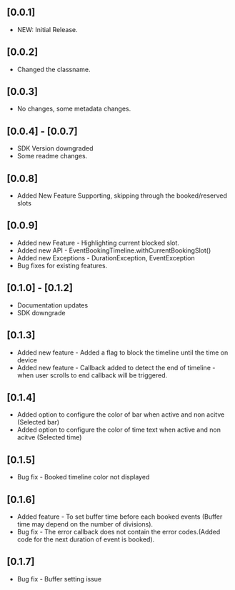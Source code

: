## [0.0.1]

* NEW: Initial Release.

## [0.0.2]

* Changed the classname.

## [0.0.3]

* No changes, some metadata changes.

## [0.0.4] - [0.0.7]

* SDK Version downgraded
* Some readme changes.

## [0.0.8]

* Added New Feature Supporting, skipping through the booked/reserved slots

## [0.0.9]

* Added new Feature - Highlighting current blocked slot.
* Added new API - EventBookingTimeline.withCurrentBookingSlot()
* Added new Exceptions - DurationException, EventException
* Bug fixes for existing features.

## [0.1.0] - [0.1.2]

* Documentation updates
* SDK downgrade

## [0.1.3]

* Added new feature - Added a flag to block the timeline until the time on device
* Added new feature - Callback added to detect the end of timeline - when user scrolls to end callback will be triggered.

## [0.1.4]

* Added option to configure the color of bar when active and non acitve (Selected bar)
* Added option to configure the color of time text when active and non acitve (Selected time)

## [0.1.5]
* Bug fix - Booked timeline color not displayed

## [0.1.6]
* Added feature - To set buffer time before each booked events (Buffer time may depend on the number of divisions).
* Bug fix - The error callback does not contain the error codes.(Added code for the next duration of event is booked).

## [0.1.7]
* Bug fix - Buffer setting issue